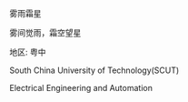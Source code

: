 雾雨霜星

雾间觉雨，霜空望星

地区: 粤中

South China University of Technology(SCUT)

Electrical Engineering and Automation